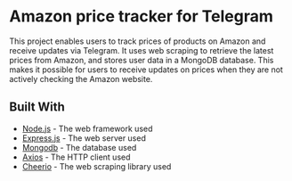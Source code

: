 # Amazon price tracker for Telegram

This project enables users to track prices of products on Amazon and receive updates via Telegram. It uses web scraping to retrieve the latest prices from Amazon, and stores user data in a MongoDB database. This makes it possible for users to receive updates on prices when they are not actively checking the Amazon website.


## Built With

* [Node.js](https://nodejs.org/en/) - The web framework used
* [Express.js](https://expressjs.com/) - The web server used
* [Mongodb](https://www.mongodb.com/) - The database used
* [Axios](https://github.com/axios/axios) - The HTTP client used
* [Cheerio](https://github.com/cheeriojs/cheerio) - The web scraping library used

